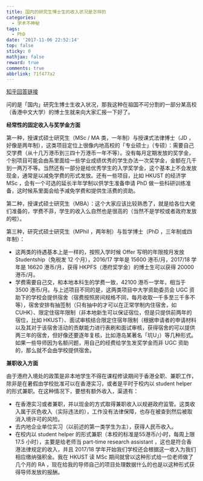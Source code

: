 ```yaml
---
title: 国内的研究生博士生的收入状况是怎样的
categories:
  - 学术不神秘
tags:
  - PhD
date: '2017-11-06 22:52:14'
top: false
sticky: 0
mathjax: false
reward: true
comments: true
abbrlink: 71f477a2
---
```

[知乎回答链接](https://www.zhihu.com/question/54633507/answer/256014267)

问的是「国内」研究生博士生收入状况，那我这种在祖国不可分割的一部分某高校（香港中文大学）的博士生就来向大家汇报一下好了。

**经常性的固定收入与奖学金方面**

第一种，授课式硕士研究生（MSc / MA 类，一年制）与授课式法律博士（JD ，好像是两年制），这类项目定位上很像内地高校的「专业硕士」（专硕）：需要自己交学费（从十几万港币到三四十万港币一年不等）。没有每月定期发放的奖学金，个别项目可能会由系里面给一些学业成绩优秀的学生办法一次奖学金，金额在几千到一两万不等。<!-- more -->当然还有一部分是给优秀学生的入学奖学金，这个基本上不会发放现金，通常是以减免学费的形式发放。还有一些项目，比如 HKUST 的经济学 MSc ，会有一个可选的延长半年学制以供学生准备申请 PhD 做一些科研训练准备，这时候系里面会给予减免学费和提供生活费的资助。

第二种，授课式硕士研究生（MBA）：这个大家应该比较熟悉了，就是给各位大佬们准备的，学费不菲，学生的收入么自然也是很高的（当然不是学校或者政府发放的啦）。

第三种，研究式硕士研究生（MPhil ，两年制）与哲学博士（PhD ，三年制或四年制）：

* 这两类的待遇基本上是一样的，按照入学时候 Offer 写明的年限按月发放 Studentship（免税发 12 个月），2016/17 学年是 15600 港币/月，2017/18 学年是 16620 港币/月，获得 HKPFS（港府奖学金）的博士生可以获得 20000 港币/月。
* 学费需要自己交，和本地本科生的学费一致，42100 港币一学年，相当于 3500 港币/月。与上述项目不同的是，这两类项目中大学资助委员会 UGC 资助下的学校会提供宿舍（宿费按照房间规格不同，每月收取一千多至三千多不等），宿舍安排有抽签制（只有抽中的才可以在正常学制内住宿舍，如 CUHK）、限定住宿年限制（非本地新生可以保证宿位，但是只提供前两年的宿位，比如 HKUST）、面试审核结合限定住宿年限制（根据申请者的申请材料以及其对于该宿舍活动的贡献能力进行表刷和面试审核，获得宿舍的可以提供两三年的宿舍，但好像还要逐年复核，比如港岛某著名「坑U」）等几种形式。如果一些导师因为名额问题，用自己的经费给学生发奖学金而非 UGC 资助的，那么就不会由学校提供宿舍。

**兼职收入方面**

由于港府入境处的政策是非本地学生不得在课程修读期间于香港全职、兼职工作，除非是在暑假由学校批准可以在香港实习，或者是平时于校内以 student helper 的形式兼职。在这种情况下，要想有额外收入，渠道有：

* 在香港实习或者兼职，并以现金的方式取得兼职收入以规避政府监管。这类收入属于灰色收入（实际违法的），工作没有法律保障，也存在被查到然后被取消入境许可的风险。
* 去内地企业单位实习（以前述的第一类学生为主），获得人民币收入。
* 在校内以 student helper 的形式兼职（本校的标准是55港币/小时，每周上限 17.5 小时），主要是给老师当 part-time research assistant ，这也是符合香港法律规定的收入，并且 2017/18 学年开始我们学校还会根据这一收入为我们相应缴纳强积金。我在 HKUST 读 MSc 期间就曾以这种形式给一位老师做了几个月的 RA ，现在给我的导师自己的项目处理数据什么的也是以这种形式获得导师发放的报酬。
